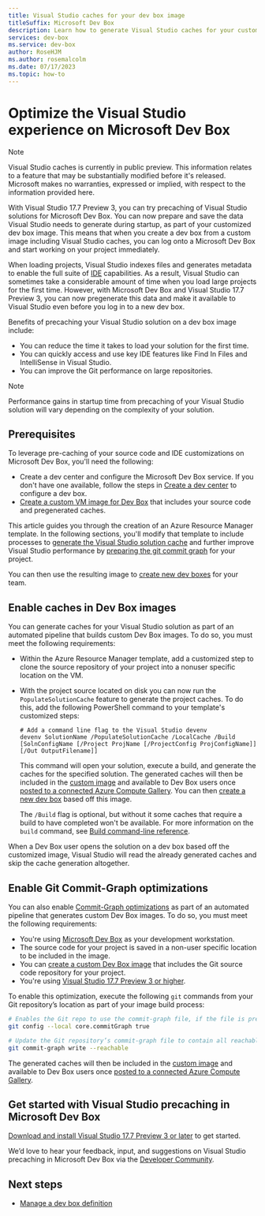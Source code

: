 ```yaml
---
title: Visual Studio caches for your dev box image
titleSuffix: Microsoft Dev Box
description: Learn how to generate Visual Studio caches for your customized Dev Box image.
services: dev-box
ms.service: dev-box
author: RoseHJM
ms.author: rosemalcolm
ms.date: 07/17/2023
ms.topic: how-to
---
```


# Optimize the Visual Studio experience on Microsoft Dev Box

> [!NOTE]
> Visual Studio caches is currently in public preview. This information relates to a feature that may be substantially modified before it's released. Microsoft makes no warranties, expressed or implied, with respect to the information provided here.

With Visual Studio 17.7 Preview 3, you can try precaching of Visual Studio solutions for Microsoft Dev Box. You can now prepare and save the data Visual Studio needs to generate during startup, as part of your customized dev box image. This means that when you create a dev box from a custom image including Visual Studio caches, you can log onto a Microsoft Dev Box and start working on your project immediately.

When loading projects, Visual Studio indexes files and generates metadata to enable the full suite of [IDE](/visualstudio/get-started/visual-studio-ide) capabilities. As a result, Visual Studio can sometimes take a considerable amount of time when you load large projects for the first time. However, with Microsoft Dev Box and Visual Studio 17.7 Preview 3, you can now pregenerate this data and make it available to Visual Studio even before you log in to a new dev box.

Benefits of precaching your Visual Studio solution on a dev box image include:
- You can reduce the time it takes to load your solution for the first time. 
- You can quickly access and use key IDE features like Find In Files and IntelliSense in Visual Studio.
- You can improve the Git performance on large repositories.

> [!NOTE]
> Performance gains in startup time from precaching of your Visual Studio solution will vary depending on the complexity of your solution.

## Prerequisites

To leverage pre-caching of your source code and IDE customizations on Microsoft Dev Box, you'll need the following:

- Create a dev center and configure the Microsoft Dev Box service. If you don't have one available, follow the steps in [Create a dev center](quickstart-configure-dev-box-service.md) to configure a dev box.
- [Create a custom VM image for Dev Box](how-to-customize-devbox-azure-image-builder.md) that includes your source code and pregenerated caches. 

This article guides you through the creation of an Azure Resource Manager template. In the following sections, you'll modify that template to include processes to [generate the Visual Studio solution cache](#enable-caches-in-dev-box-images) and further improve Visual Studio performance by [preparing the git commit graph](#enable-git-commit-graph-optimizations) for your project.

You can then use the resulting image to [create new dev boxes](quickstart-configure-dev-box-service.md#3-create-a-dev-box-definition) for your team.

## Enable caches in Dev Box images

You can generate caches for your Visual Studio solution as part of an automated pipeline that builds custom Dev Box images. To do so, you must meet the following requirements:

* Within the Azure Resource Manager template, add a customized step to clone the source repository of your project into a nonuser specific location on the VM.
* With the project source located on disk you can now run the `PopulateSolutionCache` feature to generate the project caches. To do this, add the following PowerShell command to your template's customized steps:

    ```shell
    # Add a command line flag to the Visual Studio devenv
    devenv SolutionName /PopulateSolutionCache /LocalCache /Build [SolnConfigName [/Project ProjName [/ProjectConfig ProjConfigName]] [/Out OutputFilename]]
    ```
    
    This command will open your solution, execute a build, and generate the caches for the specified solution. The generated caches will then be included in the [custom image](how-to-customize-devbox-azure-image-builder.md) and available to Dev Box users once [posted to a connected Azure Compute Gallery](../virtual-machines/shared-image-galleries.md). You can then [create a new dev box](quickstart-configure-dev-box-service.md#3-create-a-dev-box-definition) based off this image.
    
    The `/Build` flag is optional, but without it some caches that require a build to have completed won't be available. For more information on the `build` command, see [Build command-line reference](/visualstudio/ide/reference/build-devenv-exe). 

When a Dev Box user opens the solution on a dev box based off the customized image, Visual Studio will read the already generated caches and skip the cache generation altogether. 

## Enable Git Commit-Graph optimizations

You can also enable [Commit-Graph optimizations](https://devblogs.microsoft.com/visualstudio/supercharge-your-git-experience-in-vs/) as part of an automated pipeline that generates custom Dev Box images. To do so, you must meet the following requirements:

* You're using [Microsoft Dev Box](overview-what-is-microsoft-dev-box.md) as your development workstation.
* The source code for your project is saved in a non-user specific location to be included in the image.
* You can [create a custom Dev Box image](how-to-customize-devbox-azure-image-builder.md) that includes the Git source code repository for your project.
* You're using [Visual Studio 17.7 Preview 3 or higher](https://visualstudio.microsoft.com/vs/preview/).
 
To enable this optimization, execute the following `git` commands from your Git repository’s location as part of your image build process: 

```bash
# Enables the Git repo to use the commit-graph file, if the file is present 
git config --local core.commitGraph true

# Update the Git repository’s commit-graph file to contain all reachable commits
git commit-graph write --reachable
```

The generated caches will then be included in the [custom image](how-to-customize-devbox-azure-image-builder.md) and available to Dev Box users once [posted to a connected Azure Compute Gallery](../virtual-machines/shared-image-galleries.md). 

## Get started with Visual Studio precaching in Microsoft Dev Box

[Download and install Visual Studio 17.7 Preview 3 or later](https://visualstudio.microsoft.com/vs/preview/) to get started. 

We’d love to hear your feedback, input, and suggestions on Visual Studio precaching in Microsoft Dev Box via the [Developer Community](https://visualstudio.microsoft.com/vs/preview/). 

## Next steps

- [Manage a dev box definition](how-to-manage-dev-box-definitions.md)
